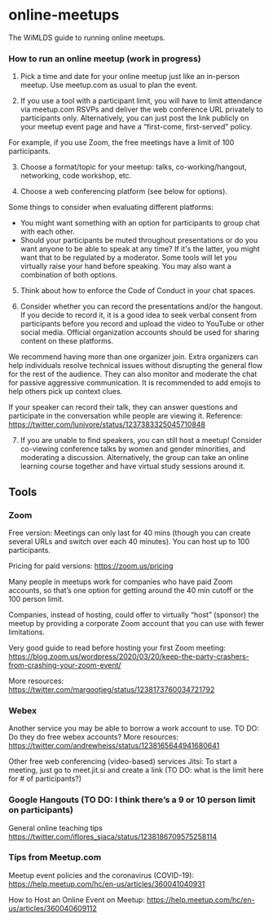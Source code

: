 # online-meetups
The WiMLDS guide to running online meetups.

### How to run an online meetup (work in progress)
1. Pick a time and date for your online meetup just like an in-person meetup. Use meetup.com as usual to plan the event.

2. If you use a tool with a participant limit, you will have to limit attendance via meetup.com RSVPs and deliver the web conference URL privately to participants only. Alternatively, you can just post the link publicly on your meetup event page and have a “first-come, first-served” policy.

For example, if you use Zoom, the free meetings have a limit of 100 participants.    

3. Choose a format/topic for your meetup: talks, co-working/hangout, networking, code workshop, etc.

4. Choose a web conferencing platform (see below for options).

Some things to consider when evaluating different platforms:

- You might want something with an option for participants to group chat with each other.
- Should your participants be muted throughout presentations or do you want anyone to be able to speak at any time?
If it's the latter, you might want that to be regulated by a moderator. Some tools will let you virtually raise your hand before speaking. You may also want a combination of both options.

5. Think about how to enforce the Code of Conduct in your chat spaces.

6. Consider whether you can record the presentations and/or the hangout.
If you decide to record it, it is a good idea to seek verbal consent from participants before you record and upload the video to YouTube or other social media. Official organization accounts should be used for sharing content on these platforms.  

We recommend having more than one organizer join. Extra organizers can help individuals resolve technical issues without disrupting the general flow for the rest of the audience. They can also monitor and moderate the chat for passive aggressive communication. It is recommended to add emojis to help others pick up context clues.

If your speaker can record their talk, they can answer questions and participate in the conversation while people are viewing it. Reference: https://twitter.com/lunivore/status/1237383325045710848

7. If you are unable to find speakers, you can still host a meetup! Consider co-viewing conference talks by women and gender minorities, and moderating a discussion. Alternatively, the group can take an online learning course together and
have virtual study sessions around it.


## Tools

### Zoom

Free version:  Meetings can only last for 40 mins (though you can create several URLs and switch over each 40 minutes).  You can host up to 100 participants.

Pricing for paid versions: https://zoom.us/pricing

Many people in meetups work for companies who have paid Zoom accounts, so that’s one option for getting around the 40 min cutoff or the 100 person limit.

Companies, instead of hosting, could offer to virtually “host” (sponsor) the meetup by providing a corporate Zoom account that you can use with fewer limitations.

Very good guide to read before hosting your first Zoom meeting: https://blog.zoom.us/wordpress/2020/03/20/keep-the-party-crashers-from-crashing-your-zoom-event/

More resources: https://twitter.com/margootjeg/status/1238173760034721792

### Webex

Another service you may be able to borrow a work account to use.
TO DO: Do they do free webex accounts?
More resources: https://twitter.com/andrewheiss/status/1238165644941680641

Other free web conferencing (video-based) services
Jitsi: To start a meeting, just go to meet.jit.si and create a link (TO DO: what is the limit here for # of participants?)

### Google Hangouts (TO DO: I think there’s a 9 or 10 person limit on participants)

General online teaching tips
https://twitter.com/iflores_siaca/status/1238186709575258114


### Tips from Meetup.com

Meetup event policies and the coronavirus (COVID-19): https://help.meetup.com/hc/en-us/articles/360041040931

How to Host an Online Event on Meetup: https://help.meetup.com/hc/en-us/articles/360040609112
